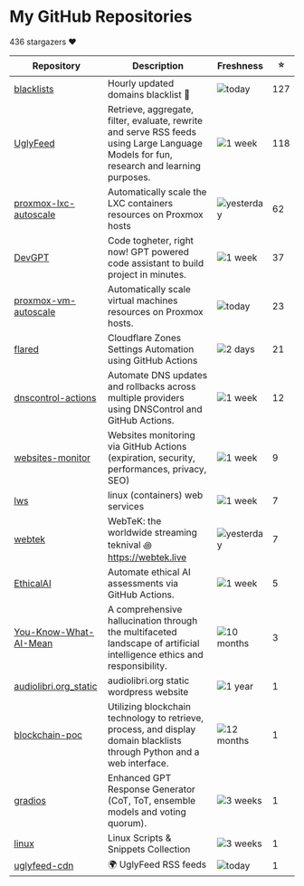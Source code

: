 
# My GitHub Repositories

436 stargazers ❤️

| Repository | Description | Freshness | ⭐️ |
|------------|-------------|-----------|----|
| [blacklists](https://github.com/fabriziosalmi/blacklists) | Hourly updated domains blacklist 🚫  | ![today](https://img.shields.io/badge/today-brightgreen?style=flat-square) | 127 |
| [UglyFeed](https://github.com/fabriziosalmi/UglyFeed) | Retrieve, aggregate, filter, evaluate, rewrite and serve RSS feeds using Large Language Models for fun, research and learning purposes. | ![1 week](https://img.shields.io/badge/1%20week-brightgreen?style=flat-square) | 118 |
| [proxmox-lxc-autoscale](https://github.com/fabriziosalmi/proxmox-lxc-autoscale) | Automatically scale the LXC containers resources on Proxmox hosts | ![yesterday](https://img.shields.io/badge/yesterday-brightgreen?style=flat-square) | 62 |
| [DevGPT](https://github.com/fabriziosalmi/DevGPT) | Code togheter, right now! GPT powered code assistant to build project in minutes. | ![1 week](https://img.shields.io/badge/1%20week-brightgreen?style=flat-square) | 37 |
| [proxmox-vm-autoscale](https://github.com/fabriziosalmi/proxmox-vm-autoscale) | Automatically scale virtual machines resources on Proxmox hosts. | ![today](https://img.shields.io/badge/today-brightgreen?style=flat-square) | 23 |
| [flared](https://github.com/fabriziosalmi/flared) | Cloudflare Zones Settings Automation using GitHub Actions | ![2 days](https://img.shields.io/badge/2%20days-brightgreen?style=flat-square) | 21 |
| [dnscontrol-actions](https://github.com/fabriziosalmi/dnscontrol-actions) | Automate DNS updates and rollbacks across multiple providers using DNSControl and GitHub Actions. | ![1 week](https://img.shields.io/badge/1%20week-brightgreen?style=flat-square) | 12 |
| [websites-monitor](https://github.com/fabriziosalmi/websites-monitor) | Websites monitoring via GitHub Actions (expiration, security, performances, privacy, SEO) | ![1 week](https://img.shields.io/badge/1%20week-brightgreen?style=flat-square) | 9 |
| [lws](https://github.com/fabriziosalmi/lws) | linux (containers) web services | ![1 week](https://img.shields.io/badge/1%20week-brightgreen?style=flat-square) | 7 |
| [webtek](https://github.com/fabriziosalmi/webtek) | WebTeK: the worldwide streaming teknival ꩜ https://webtek.live | ![yesterday](https://img.shields.io/badge/yesterday-brightgreen?style=flat-square) | 7 |
| [EthicalAI](https://github.com/fabriziosalmi/EthicalAI) | Automate ethical AI assessments via GitHub Actions. | ![1 week](https://img.shields.io/badge/1%20week-brightgreen?style=flat-square) | 5 |
| [You-Know-What-AI-Mean](https://github.com/fabriziosalmi/You-Know-What-AI-Mean) | A comprehensive hallucination through the multifaceted landscape of artificial intelligence ethics and responsibility. | ![10 months](https://img.shields.io/badge/10%20months-orange?style=flat-square) | 3 |
| [audiolibri.org_static](https://github.com/fabriziosalmi/audiolibri.org_static) | audiolibri.org static wordpress website | ![1 year](https://img.shields.io/badge/1%20year-orange?style=flat-square) | 1 |
| [blockchain-poc](https://github.com/fabriziosalmi/blockchain-poc) | Utilizing blockchain technology to retrieve, process, and display domain blacklists through Python and a web interface. | ![12 months](https://img.shields.io/badge/12%20months-orange?style=flat-square) | 1 |
| [gradios](https://github.com/fabriziosalmi/gradios) | Enhanced GPT Response Generator (CoT, ToT, ensemble models and voting quorum). | ![3 weeks](https://img.shields.io/badge/3%20weeks-yellow?style=flat-square) | 1 |
| [linux](https://github.com/fabriziosalmi/linux) | Linux Scripts & Snippets Collection | ![3 weeks](https://img.shields.io/badge/3%20weeks-yellow?style=flat-square) | 1 |
| [uglyfeed-cdn](https://github.com/fabriziosalmi/uglyfeed-cdn) | 🌍 UglyFeed RSS feeds | ![today](https://img.shields.io/badge/today-brightgreen?style=flat-square) | 1 |


